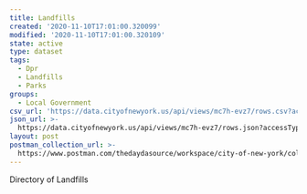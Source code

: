 ```yaml
---
title: Landfills
created: '2020-11-10T17:01:00.320099'
modified: '2020-11-10T17:01:00.320109'
state: active
type: dataset
tags:
  - Dpr
  - Landfills
  - Parks
groups:
  - Local Government
csv_url: 'https://data.cityofnewyork.us/api/views/mc7h-evz7/rows.csv?accessType=DOWNLOAD'
json_url: >-
  https://data.cityofnewyork.us/api/views/mc7h-evz7/rows.json?accessType=DOWNLOAD
layout: post
postman_collection_url: >-
  https://www.postman.com/thedaydasource/workspace/city-of-new-york/collection/15909983-0828f5dc-2241-4c46-848c-5e42722f4979
---
```

Directory of Landfills
